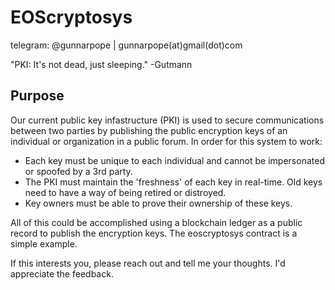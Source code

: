 # EOScryptosys
telegram: @gunnarpope | gunnarpope(at)gmail(dot)com

"PKI: It's not dead, just sleeping." -Gutmann

## Purpose
Our current public key infastructure (PKI) is used to secure communications between two parties by publishing the public encryption keys of an individual or organization in a public forum. In order for this system to work:
* Each key must be unique to each individual and cannot be impersonated or spoofed by a 3rd party.
* The PKI must maintain the 'freshness' of each key in real-time. Old keys need to have a way of being retired or distroyed.
* Key owners must be able to prove their ownership of these keys.  


All of this could be accomplished using a blockchain ledger as a public record to publish the encryption keys. The eoscryptosys contract is a simple example.

If this interests you, please reach out and tell me your thoughts. I'd appreciate the feedback.
